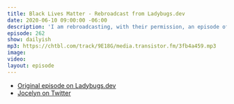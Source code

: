 ```yaml
---
title: Black Lives Matter - Rebroadcast from Ladybugs.dev
date: 2020-06-10 09:00:00 -06:00
description: 'I am rebroadcasting, with their permission, an episode of The Ladybug Podcast featuring an interview with Jocelyn Harper talking about why racism and privilege is so hard for people to talk about and what we can do to help.'
episode: 262
show: dailyish
mp3: https://chtbl.com/track/9E18G/media.transistor.fm/3fb4a459.mp3
image: 
video: 
layout: episode
---
```


* [Original episode on Ladybugs.dev](https://www.ladybug.dev/episodes/black-lives-matter)
* [Jocelyn on Twitter](https://twitter.com/soandsos)
